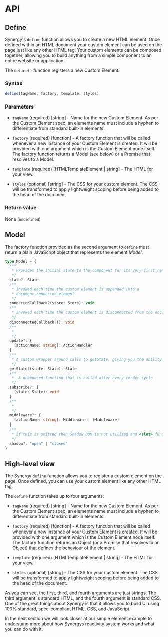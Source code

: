 <head>
  <title>API | Synergy JS</title>
</head>

# API

## Define

Synergy's `define` function allows you to create a new HTML element. Once defined within an HTML document your custom element can be used on the page just like any other HTML tag. Your custom elements can be composed together, allowing you to build anything from a simple component to an entire website or application.

The `define()` function registers a new Custom Element.

### Syntax

```js
define(tagName, factory, template, styles)
```

### Parameters

- `tagName` (required) [string] - Name for the new Custom Element. As per the Custom Element
  spec, an elements name must include a hyphen to differentiate from standard built-in elements.

- `factory` (required) [function] - A factory function that will be called whenever a new instance of your Custom Element is created. It will be provided with one argument which is the Custom Element node itself. The factory function returns a Model (see below) or a Promise that resolves to a Model.

- `template` (required) [HTMLTemplateElement | string] - The HTML for your view.

- `styles` (optional) [string] - The CSS for your custom element. The CSS will be transformed to apply lightweight scoping before being added to the head of the document.

### Return value

None (`undefined`)

## Model

The factory function provided as the second argument to `define` must return a plain JavaScript object that represents the element _Model_.

```ts
type Model = {
  /**
   * Provides the initial state to the component for its very first render.
   */
  state?: State
  /**
   * Invoked each time the custom element is appended into a
   * document-connected element
   */
  connectedCallback?(store: Store): void
  /**
   * Invoked each time the custom element is disconnected from the document
   */
  disconnectedCallback?(): void
  /**
   *
   */
  update?: {
    [actionName: string]: ActionHandler
  }
  /**
   * A custom wrapper around calls to getState, giving you the ability to define derived properties, for example
   */
  getState?(state: State): State
  /**
   *  A debounced function that is called after every render cycle
   */
  subscribe?: {
    (state: State): void
  }
  /**
   *
   */
  middleware?: {
    [actionName: string]: Middleware | [Middleware]
  }
  /**
   * If this is omitted then Shadow DOM is not utilised and <slot> functionality is polyfilled.
   */
  shadow?: "open" | "closed"
}
```

## High-level view

The Synergy `define` function allows you to register a custom element on the page. Once defined, you can use your custom element like any other HTML tag.

The `define` function takes up to four arguments:

- `tagName` (required) [string] - Name for the new Custom Element. As per the Custom Element
  spec, an elements name must include a hyphen to differentiate from standard built-in elements.

- `factory` (required) [function] - A factory function that will be called whenever a new instance of your Custom Element is created. It will be provided with one argument which is the Custom Element node itself. The factory function returns an Object (or a Promise that resolves to an Object) that defines the behaviour of the element.

- `template` (required) [HTMLTemplateElement | string] - The HTML for your view.

- `styles` (optional) [string] - The CSS for your custom element. The CSS will be transformed to apply lightweight scoping before being added to the head of the document.

As you can see, the first, third, and fourth arguments are just strings. The third argument is standard HTML, and the fourth argument is standard CSS. One of the great things about Synergy is that it allows you to build UI using 100% standard, spec-compliant HTML, CSS, and JavaScript.

In the next section we will look closer at our simple element example to understand more about how Synergys reactivity system works and what you can do with it.
